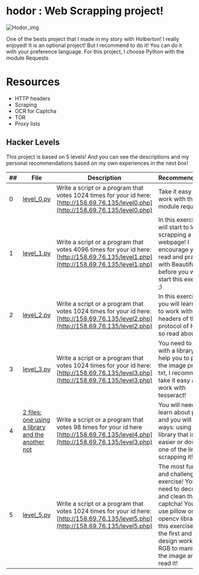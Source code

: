 # hodor : Web Scrapping project!

![Hodor_img](https://s3.amazonaws.com/intranet-projects-files/holbertonschool-higher-level_programming+/261/giphy_hodor.gif)

One of the bests project that I made in my story with Holberton! I really enjoyed!
It is an optional project! But I recommend to do it! You can do it with your preference language. For this project, I choose Python with the module Requests

# Resources

* HTTP headers
* Scraping
* OCR for Captcha
* TOR
* Proxy lists

## Hacker Levels

This project is based on 5 levels! And you can see the descriptions and my personal recommendations based on my own experiences in the next box!

##|File|Description|Recommendations
---|---|---|---
0|[level_0.py](./level_0/level_0.py)|Write a script or a program that votes 1024 times for your id here: [http://158.69.76.135/level0.php](http://158.69.76.135/level0.php)|Take it easy and work with the module requests!
1|[level_1.py](./level_1/level_1.py)|Write a script or a program that votes 4096 times for your id here: [http://158.69.76.135/level1.php](http://158.69.76.135/level1.php)|In this exercise you will start to learn to scrapping a webpage! I encourage you to read and practice with BeautifulSoup before you will start this exercise ;)
2|[level_2.py](./level_2/level_2.py)|Write a script or a program that votes 1024 times for your id here: [http://158.69.76.135/level2.php](http://158.69.76.135/level2.php)|In this exercise , you will learn how to work with headers of the protocol of HTTP so read about it!
3|[level_3.py](./level_3/level_3.py)|Write a script or a program that votes 1024 times for your id here: [http://158.69.76.135/level3.php](http://158.69.76.135/level3.php)|You need to work with a library that help you to pass the image png to txt, I recommend take it easy and work with tesseract!
4|[2 files: one using a library and the another not](./level_4)|Write a script or a program that votes 98 times for your id here [http://158.69.76.135/level4.php](http://158.69.76.135/level3.php)|You will need to learn about proxys and you will have 2 ways: using a library that is easier or download one of the link and scrapping it!
5|[level_5.py](./level_5/level_5.py)|Write a script or a program that votes 1024 times for your id here: [http://158.69.76.135/level5.php](http://158.69.76.135/level5.php)|The most funny and challenge exercise! You will need to decoding and clean the captcha! You can use pillow or opencv library! For this exercise, I use the first and in the design work with RGB to manipulate the image and can read it!

